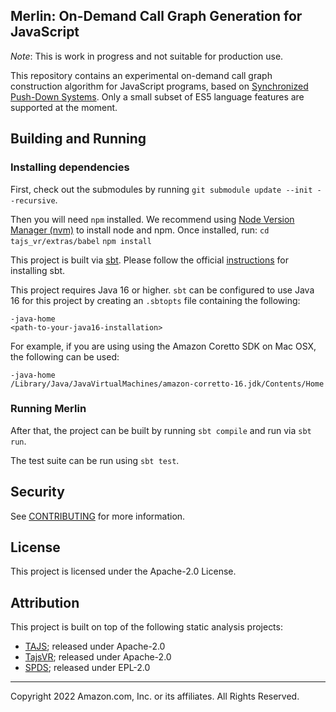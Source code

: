 ## Merlin: On-Demand Call Graph Generation for JavaScript

_Note_: This is work in progress and not suitable for production use.

This repository contains an experimental on-demand call graph construction
algorithm for JavaScript programs, based on [Synchronized Push-Down
Systems](https://johspaeth.github.io/project/spds/). Only a small subset of
ES5 language features are supported at the moment.

## Building and Running

### Installing dependencies
First, check out the submodules by running `git submodule update --init --recursive`.

Then you will need `npm` installed. We recommend using [Node Version Manager (nvm)](https://github.com/nvm-sh/nvm) to install node and npm. Once installed, run:
`cd tajs_vr/extras/babel`
`npm install`

This project is built via [sbt](https://www.scala-sbt.org). Please follow the official [instructions](https://www.scala-sbt.org/1.x/docs/Setup.html) for installing sbt.

This project requires Java 16 or higher. `sbt` can be configured to use Java 16
for this project by creating an `.sbtopts` file containing the following:

```
-java-home
<path-to-your-java16-installation>
```

For example, if you are using using the Amazon Coretto SDK on Mac OSX, the following can be used:

```
-java-home
/Library/Java/JavaVirtualMachines/amazon-corretto-16.jdk/Contents/Home
```

### Running Merlin

After that, the project can be built by running `sbt compile` and run via `sbt run`.

The test suite can be run using `sbt test`.

## Security

See [CONTRIBUTING](CONTRIBUTING.md#security-issue-notifications) for more information.

## License

This project is licensed under the Apache-2.0 License.

## Attribution

This project is built on top of the following static analysis projects:

- [TAJS](https://github.com/cs-au-dk/TAJS); released under Apache-2.0
- [TajsVR](https://github.com/cs-au-dk/tajs_vr/tree/280a5cdb7b3754b4404105f7b989b3844cdea700); released under Apache-2.0
- [SPDS](https://github.com/CodeShield-Security/SPDS); released under EPL-2.0

---

Copyright 2022 Amazon.com, Inc. or its affiliates. All Rights Reserved.
